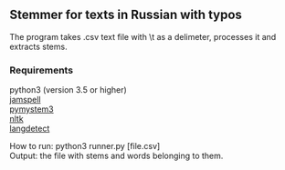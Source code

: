 ## Stemmer for texts in Russian with typos

The program takes .csv text file with \t as a delimeter, processes it and extracts stems.

### Requirements
python3 (version 3.5 or higher)  
[jamspell](https://pypi.org/project/jamspell/)  
[pymystem3](https://pypi.org/project/pymystem3/)  
[nltk](https://pypi.org/project/nltk/)  
[langdetect](https://pypi.org/project/langdetect/)  


How to run: python3 runner.py [file.csv]  
Output: the file with stems and words belonging to them.
